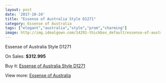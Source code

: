 ```yaml
---
layout: post
date: '2017-10-24'
title: "Essense of Australia Style D1271"
category: Essense of Australia
tags: ["elegant","australia","style","prom","charming"]
image: http://img.idealgown.com/14291-thickbox_default/essense-of-australia-style-d1271.jpg
---
```

Essense of Australia Style D1271

On Sales: **$312.995**
<a href="https://www.idealgown.com/en/essense-of-australia/5746-essense-of-australia-style-d1271.html"><amp-img layout="responsive" width="600" height="600" src="//img.idealgown.com/14291-thickbox_default/essense-of-australia-style-d1271.jpg" alt="Essense of Australia Style D1271 0" /></a>
<a href="https://www.idealgown.com/en/essense-of-australia/5746-essense-of-australia-style-d1271.html"><amp-img layout="responsive" width="600" height="600" src="//img.idealgown.com/14292-thickbox_default/essense-of-australia-style-d1271.jpg" alt="Essense of Australia Style D1271 1" /></a>

Buy it: [Essense of Australia Style D1271](https://www.idealgown.com/en/essense-of-australia/5746-essense-of-australia-style-d1271.html "Essense of Australia Style D1271")

View more: [Essense of Australia](https://www.idealgown.com/en/86-essense-of-australia "Essense of Australia")